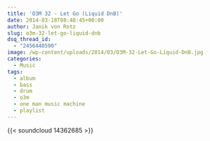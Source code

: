```yaml
---
title: 'O3M 32 - Let Go (Liquid DnB)'
date: 2014-03-18T08:48:45+00:00
author: Janik von Rotz
slug: o3m-32-let-go-liquid-dnb
dsq_thread_id:
  - "2456448590"
image: /wp-content/uploads/2014/03/O3M-32-Let-Go-Liquid-DnB.jpg
categories:
  - Music
tags:
  - album
  - bass
  - drum
  - o3m
  - one man music machine
  - playlist
---
```

{{< soundcloud 14362685 >}}